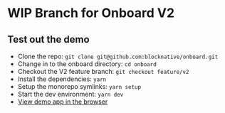 # WIP Branch for Onboard V2

## Test out the demo

- Clone the repo: `git clone git@github.com:blocknative/onboard.git`
- Change in to the onboard directory: `cd onboard`
- Checkout the V2 feature branch: `git checkout feature/v2`
- Install the dependencies: `yarn`
- Setup the monorepo symlinks: `yarn setup`
- Start the dev environment: `yarn dev`
- [View demo app in the browser](http://localhost:5000)
